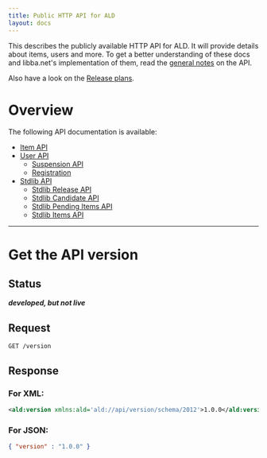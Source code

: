 ```yaml
---
title: Public HTTP API for ALD
layout: docs
---
```

This describes the publicly available HTTP API for ALD. It will provide details about items, users and more.
To get a better understanding of these docs and libba.net's implementation of them, read the [general notes](general.html) on the API.

Also have a look on the [Release plans](../release-plans.html).

# Overview
The following API documentation is available:

* [Item API](items.html)
* [User API](users)
    * [Suspension API](users/suspension.html)
    * [Registration](users/registration.html)
* [Stdlib API](stdlib)
    * [Stdlib Release API](stdlib/releases.html)
    * [Stdlib Candidate API](stdlib/candidates.html)
    * [Stdlib Pending Items API](stdlib/pending.html)
    * [Stdlib Items API](stdlib/items.html)
***

# Get the API version
## Status
***developed, but not live***

## Request
```
GET /version
```

## Response
### For XML:
```xml
<ald:version xmlns:ald='ald://api/version/schema/2012'>1.0.0</ald:version>
```
### For JSON:
```json
{ "version" : "1.0.0" }
```